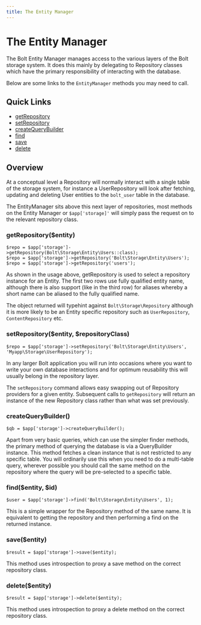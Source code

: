 ```yaml
---
title: The Entity Manager
---
```

The Entity Manager
==================

The Bolt Entity Manager manages access to the various layers of the Bolt storage
system. It does this mainly by delegating to Repository classes which have the
primary responsibility of interacting with the database.

Below are some links to the `EntityManager` methods you may need to call.

Quick Links
-----------

 - <a href="#getrepository-entity">getRepository</a>
 - <a href="#setrepository-entity-repositoryclass">setRepository</a>
 - <a href="#createquerybuilder">createQueryBuilder</a>
 - <a href="#find-entity-id">find</a>
 - <a href="#save-entity">save</a>
 - <a href="#delete-entity">delete</a>

Overview
--------

At a conceptual level a Repository will normally interact with a single table of
the storage system, for instance a UserRepository will look after fetching,
updating and deleting User entities to the `bolt_user` table in the database.

The EntityManager sits above this next layer of repositories, most methods on
the Entity Manager or `$app['storage]'` will simply pass the request on to the
relevant repository class.

### getRepository($entity)

```
$repo = $app['storage']->getRepository(Bolt\Storage\Entity\Users::class);
$repo = $app['storage']->getRepository('Bolt\Storage\Entity\Users');
$repo = $app['storage']->getRepository('users');
```

As shown in the usage above, getRepository is used to select a repository
instance for an Entity. The first two rows use fully qualified
entity name, although there is also support (like in the third row) for aliases whereby a short name
can be aliased to the fully qualified name.

The object returned will typehint against `Bolt\Storage\Repository` although it
is more likely to be an Entity specific repository such as `UserRepository`,
`ContentRepository` etc.


### setRepository($entity, $repositoryClass)

```
$repo = $app['storage']->setRepository('Bolt\Storage\Entity\Users', 'Myapp\Storage\UserRepository');
```

In any larger Bolt application you will run into occasions where you want to
write your own database interactions and for optimum reusability this will
usually belong in the repository layer.

The `setRepository` command allows easy swapping out of Repository providers for
a given entity. Subsequent calls to `getRepository` will return an instance of
the new Repository class rather than what was set previously.

### createQueryBuilder()

```
$qb = $app['storage']->createQueryBuilder();
```

Apart from very basic queries, which can use the simpler finder methods, the
primary method of querying the database is via a QueryBuilder instance. This
method fetches a clean instance that is not restricted to any specific table.
You will ordinarily use this when you need to do a multi-table query, wherever
possible you should call the same method on the repository where the query will
be pre-selected to a specific table.

### find($entity, $id)

```
$user = $app['storage']->find('Bolt\Storage\Entity\Users', 1);
```

This is a simple wrapper for the Repository method of the same name. It is
equivalent to getting the repository and then performing a find on the returned
instance.

### save($entity)

```
$result = $app['storage']->save($entity);
```

This method uses introspection to proxy a save method on the correct repository
class.

### delete($entity)

```
$result = $app['storage']->delete($entity);
```

This method uses introspection to proxy a delete method on the correct
repository class.

